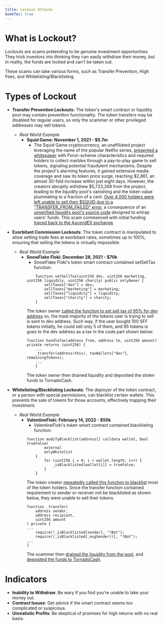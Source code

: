 ```yaml
---
title: Lockout Attacks
bookToc: true
---
```


# What is Lockout?

Lockouts are scams pretending to be genuine investment opportunities. They trick investors into thinking they can easily withdraw their money, but in reality, the funds are locked and can't be taken out.

These scams can take various forms, such as Transfer Prevention, High Fees, and Whitelisting/Blacklisting.

# Types of Lockout

- **Transfer Prevention Lockouts:** The token's smart contract or liquidity pool may contain prevention functionality. The token transfers may be disabled for regular users, so only the scammer or other privileged addresses may sell tokens.
	- *Real World Example*
		- **Squid Game: November 1, 2021 - $5.7m**
			- The Squid Game cryptocurrency, an unaffiliated project leveraging the name of the popular Netflix series, [presented a whitepaper](https://drive.google.com/file/d/1--4MDZ-2lNmh9KpZ0TfosVHkAPCuxD6Y) with Ponzi-scheme characteristics and required holders to collect marbles through a pay-to-play game to sell tokens, signaling potential fraudulent mechanisms. Despite the project's alarming features, it gained extensive media coverage and saw its token price surge, reaching $2,861, an almost 30-fold increase within just eight days. However, the creators abruptly withdrew $5,723,268 from the project, leading to the liquidity pool's vanishing and the token value plummeting to a fraction of a cent. [Over 4,000 holders were left unable to sell their $SQUID due to a "TRANSFER_FROM_FAILED" error](https://www.reddit.com/r/CryptoCurrency/comments/qj9efi/the_biggest_honeypot_ever/), a consequence of an [unverified liquidity pool's source code](https://bscscan.com/address/0x5b871670d4f1d81591ecf641588a28f5032c9dcd) designed to entrap users' funds. This scam commenced with initial funding [traced back to the AscendEX exchange](https://bscscan.com/tx/0x617ab9cc0c4487c08e4888f5ed5270b2d7dce045f80d50724062d35678d4e912).

- **Exorbitant Commission Lockouts**: The token contract is manipulated to allow setting trade fees at exorbitant rates, sometimes up to 100%, ensuring that selling the tokens is virtually impossible.
	- *Real World Example*
		- **SnowFlake Floki: December 28, 2021 - $70k**
			- SnowFlake Floki's token smart contract contained setSellTax function:
			```solidity
			    function setSellTax(uint256 dev, uint256 marketing, uint256 liquidity, uint256 charity) public onlyOwner {
			        sellTaxes["dev"] = dev;
			        sellTaxes["marketing"] = marketing;
			        sellTaxes["liquidity"] = liquidity;
			        sellTaxes["charity"] = charity;
			    }
			```
			The token owner [called the function to set sell tax of 95% for dev address](https://bscscan.com/tx/0xe8e6680e9ed778c6bc9f01e86986b54fdb8462df43bc628b193cdca46ef678e5) so, the mast majority of the tokens user is trying to sell is sent to dev address. Such way, if the user bought 100 SFF tokens initially, he could sell only 5 of them, and 95 tokens is goes to the dev address as a tax in the code part shown below:
			```solidity:
			function handleTax(address from, address to, uint256 amount) private returns (uint256) {
				...
			    _transfer(address(this), taxWallets["dev"], remainingTokens);
			    ...
			    }
		  ```
			The token owner then drained liquidity and deposited the stolen funds to TornadoCash. 
    
- **Whitelisting/Blacklisting Lockouts**: The deployer of the token contract, or a person with special permissions, can blacklist certain wallets. This prevents the sale of tokens for those accounts, effectively trapping their investment.
	- *Real World Example*
		- **ValentineFloki: February 14, 2022 - $50k**
			- ValentineFloki's token smart contract contained blacklisting function:
			```solidity
			function modifyBlacklist(address[] calldata wallet, bool trueFalse)
			        external
			        onlyWhitelist
			    {
			        for (uint256 i = 0; i < wallet.length; i++) {
			            _isBlacklisted[wallet[i]] = trueFalse;
			        }
			    }
			```
			The token creator [repeatedly called this function to blacklist](https://bscscan.com/tx/0x7cb7095dd5e6ee4917a85f7f2358eefbcbd6d39069e9a54fb2cf132ad9637f36) most of the token holders. Since the transfer function contained requirement to sender or receiver not be blacklisted as shown below, they were unable to sell their tokens.
			```solidity:
		    function _transfer(
		        address sender,
		        address recipient,
		        uint256 amount
		    ) private {
		    ...
		        require(!_isBlacklisted[sender], "!Bot");
		        require(!_isBlacklisted[_msgSender()], "!Bot");
		    ...
		    }
		  ```
			The scammer then [drained the liquidity from the pool](https://bscscan.com/tx/0xf87d78d8498aca6140e5c2a2a15e238ecc3f863305d1aafd1d40d12faf93d88f), and [deposited the funds to TornadoCash](https://bscscan.com/tx/0x7e05397a357d37f290b720b9f03d940ae12698b63e71ee11560208cd00cf6e29).

# Indicators

- **Inability to Withdraw**: Be wary if you find you're unable to take your money out.
- **Contract Issues**: Get advice if the smart contract seems too complicated or suspicious.
- **Unrealistic Profits**: Be skeptical of promises for high returns with no real basis.